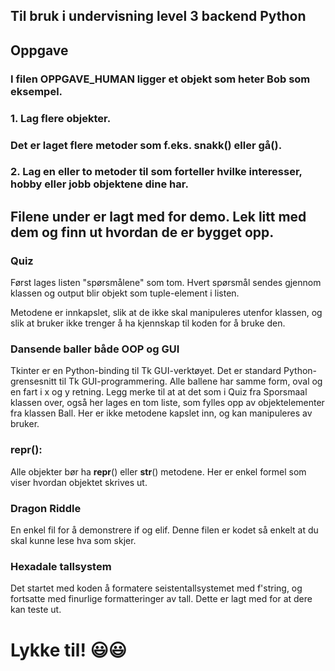 ## Til bruk i undervisning level 3 backend Python

## Oppgave 
###  I filen OPPGAVE_HUMAN ligger et objekt som heter Bob som eksempel.
### 1. Lag flere objekter.


### Det er laget flere metoder som f.eks. snakk() eller gå(). 
### 2. Lag en eller to metoder til som forteller hvilke interesser, hobby eller jobb objektene dine har.

## Filene under er lagt med for demo. Lek litt med dem og finn ut hvordan de er bygget opp.
### Quiz
Først lages listen "spørsmålene" som tom. 
Hvert spørsmål sendes gjennom klassen og output blir objekt som tuple-element i listen.

Metodene er innkapslet, slik at de ikke skal manipuleres utenfor klassen, og slik at bruker ikke trenger å ha kjennskap til 
koden for å bruke den.

### Dansende baller både OOP og GUI
Tkinter er en Python-binding til Tk GUI-verktøyet. Det er standard Python-grensesnitt til Tk GUI-programmering. 
Alle ballene har samme form, oval og en fart i x og y retning. Legg merke til at at det som i Quiz fra Sporsmaal klassen over, også her lages en tom 
liste, som fylles opp av objektelementer fra klassen Ball. Her er ikke metodene kapslet inn, og kan manipuleres av bruker.

### __repr__():
Alle objekter bør ha __repr__() eller __str__() metodene. Her er enkel formel som viser hvordan objektet skrives ut.

### Dragon Riddle
En enkel fil for å demonstrere if og elif. Denne filen er kodet så enkelt at du skal kunne lese hva som skjer. 

### Hexadale tallsystem
Det startet med koden å formatere seistentallsystemet med f'string, og fortsatte med finurlige formatteringer av tall. Dette er lagt med for at dere kan teste ut. 


# Lykke til! 😃😃








